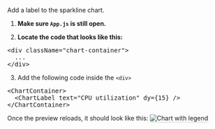 Add a label to the sparkline chart.

1) <strong>Make sure `App.js` is still open.</strong>

2) <strong>Locate the code that looks like this:</strong>

<pre class="file">
&lt;div className=&quot;chart-container&quot;&gt;
  ...
&lt;/div&gt;
</pre>

3) Add the following code inside the `<div>`

<pre class="file" data-target="clipboard">
&lt;ChartContainer&gt;
  &lt;ChartLabel text=&quot;CPU utilization&quot; dy={15} /&gt;
&lt;/ChartContainer&gt;
</pre>

Once the preview reloads, it should look like this:
<img src="sparkline-chart/assets/label.png" alt="Chart with legend"
style="box-shadow: rgba(3, 3, 3, 0.2) 0px 1.25px 2.5px 0px;" />